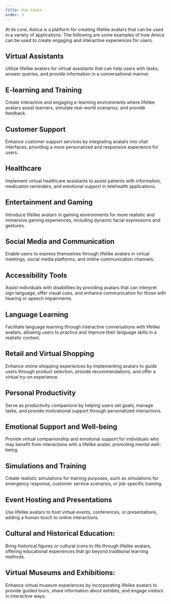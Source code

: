 ```yaml
---
title: Use Cases
order: 3
---
```


At its core, Amica is a platform for creating lifelike avatars that can be used in a variety of applications. The following are some examples of how Amica can be used to create engaging and interactive experiences for users.

## Virtual Assistants

Utilize lifelike avatars for virtual assistants that can help users with tasks, answer queries, and provide information in a conversational manner.

## E-learning and Training

Create interactive and engaging e-learning environments where lifelike avatars assist learners, simulate real-world scenarios, and provide feedback.

## Customer Support

Enhance customer support services by integrating avatars into chat interfaces, providing a more personalized and responsive experience for users.

## Healthcare

Implement virtual healthcare assistants to assist patients with information, medication reminders, and emotional support in telehealth applications.

## Entertainment and Gaming

Introduce lifelike avatars in gaming environments for more realistic and immersive gaming experiences, including dynamic facial expressions and gestures.

## Social Media and Communication

Enable users to express themselves through lifelike avatars in virtual meetings, social media platforms, and online communication channels.

## Accessibility Tools

Assist individuals with disabilities by providing avatars that can interpret sign language, offer visual cues, and enhance communication for those with hearing or speech impairments.

## Language Learning

Facilitate language learning through interactive conversations with lifelike avatars, allowing users to practice and improve their language skills in a realistic context.

## Retail and Virtual Shopping

Enhance online shopping experiences by implementing avatars to guide users through product selection, provide recommendations, and offer a virtual try-on experience.

## Personal Productivity

Serve as productivity companions by helping users set goals, manage tasks, and provide motivational support through personalized interactions.

## Emotional Support and Well-being

Provide virtual companionship and emotional support for individuals who may benefit from interactions with a lifelike avatar, promoting mental well-being.

## Simulations and Training

Create realistic simulations for training purposes, such as simulations for emergency response, customer service scenarios, or job-specific training.

## Event Hosting and Presentations

Use lifelike avatars to host virtual events, conferences, or presentations, adding a human touch to online interactions.

## Cultural and Historical Education:

Bring historical figures or cultural icons to life through lifelike avatars, offering educational experiences that go beyond traditional learning methods.

## Virtual Museums and Exhibitions:

Enhance virtual museum experiences by incorporating lifelike avatars to provide guided tours, share information about exhibits, and engage visitors in interactive ways.
